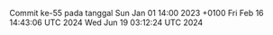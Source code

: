 Commit ke-55 pada tanggal Sun Jan 01 14:00 2023 +0100
Fri Feb 16 14:43:06 UTC 2024
Wed Jun 19 03:12:24 UTC 2024
